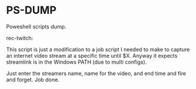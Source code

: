 # PS-DUMP
Poweshell scripts dump.

rec-twitch:

This script is just a modification to a job script I needed to make to capture an internet video stream at a specific time until $X. Anyway it expects streamlink is in the Windows PATH (due to multi configs).

Just enter the streamers name, name for the video, and end time and fire and forget. Job done.
